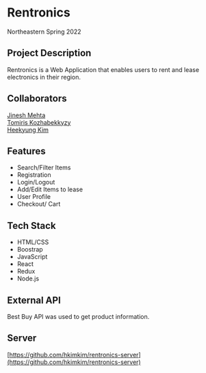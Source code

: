 # Rentronics

Northeastern Spring 2022

## Project Description
Rentronics is a Web Application that enables users to rent and lease electronics in their region.  

## Collaborators

[Jinesh Mehta](https://github.com/mehtajinesh)  
[Tomiris Kozhabekkyzy](https://github.com/tomirisk)  
[Heekyung Kim](https://github.com/hkimkim)  

## Features
- Search/Filter Items
- Registration
- Login/Logout
- Add/Edit Items to lease
- User Profile
- Checkout/ Cart

## Tech Stack  
- HTML/CSS
- Boostrap
- JavaScript
- React
- Redux
- Node.js

## External API 

Best Buy API was used to get product information.

## Server
[https://github.com/hkimkim/rentronics-server](https://github.com/hkimkim/rentronics-server)

